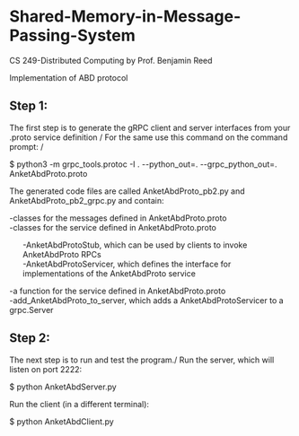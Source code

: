 # Shared-Memory-in-Message-Passing-System
CS 249-Distributed Computing by Prof. Benjamin Reed

Implementation of ABD protocol

## Step 1:

The first step is to generate the gRPC client and server interfaces from your .proto service definition /
For the same use this command on the command prompt: /

$ python3 -m grpc_tools.protoc -I . --python_out=. --grpc_python_out=. AnketAbdProto.proto

The generated code files are called AnketAbdProto_pb2.py and AnketAbdProto_pb2_grpc.py and contain:
<br />

-classes for the messages defined in AnketAbdProto.proto<br />
-classes for the service defined in AnketAbdProto.proto<br />
<ul>
  -AnketAbdProtoStub, which can be used by clients to invoke AnketAbdProto RPCs<br />
  -AnketAbdProtoServicer, which defines the interface for implementations of the AnketAbdProto service<br />
  </ul>
-a function for the service defined in AnketAbdProto.proto<br />
</ul>
  -add_AnketAbdProto_to_server, which adds a AnketAbdProtoServicer to a grpc.Server <br />
</ul>

## Step 2:

The next step is to run and test the program./
Run the server, which will listen on port 2222:

$ python AnketAbdServer.py

Run the client (in a different terminal):

$ python AnketAbdClient.py 
